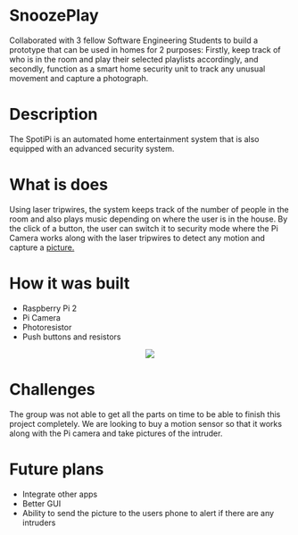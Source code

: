 # SnoozePlay

Collaborated with 3 fellow Software Engineering Students to build a prototype that can be used in homes for 2 purposes: Firstly, keep track of who is in the room and play their selected playlists accordingly, and secondly, function as a smart home security unit to track any unusual movement and capture a photograph. 

<h1> Description </h1>
<p> The SpotiPi is an automated home entertainment system that is also equipped with an advanced security system.  </p>

<h1> What is does </h1>
<p> Using laser tripwires, the system keeps track of the number of people in the room and also plays music depending on where the user is in the house. By the click of a button, the user can switch it to security mode where the Pi Camera works along with the laser tripwires to detect any motion and capture a <a href="https://github.com/jrsai/SnoozePlay/blob/master/images/intruder1.jpg">  picture. </a> </p>

<h1> How it was built </h1>
<p> 
<ul> 
<li> Raspberry Pi 2 </li>
<li> Pi Camera </li> 
<li> Photoresistor </li> 
<li> Push buttons and resistors </li> 
</ul>
</p>

<p align="center">
<img src="https://github.com/jrsai/SpotiPi/blob/master/images/Prototype.jpeg" />
</p>

<h1> Challenges </h1>
<p> The group was not able to get all the parts on time to be able to finish this project completely. We are looking to buy a motion sensor so that it works along with the Pi camera and take pictures of the intruder. </p>


<h1> Future plans </h1>
<p>
<ul> 
<li> Integrate other apps </li> 
<li> Better GUI </li>
<li> Ability to send the picture to the users phone to alert if there are any intruders </li> 
</ul> 
</p>
